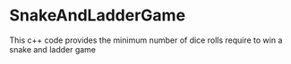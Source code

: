 # SnakeAndLadderGame
This c++ code provides the minimum number of dice rolls require to win a snake and ladder game  
